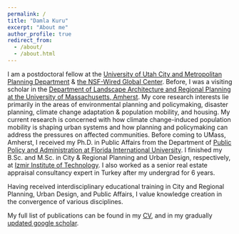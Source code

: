 ```yaml
---
permalink: /
title: "Damla Kuru"
excerpt: "About me"
author_profile: true
redirect_from: 
  - /about/
  - /about.html
---
```



I am a postdoctoral fellow at the <a href="https://plan.cap.utah.edu/" target="_blank">University of Utah City and Metropolitan Planning Department</a> & <a href="https://resilience.utah.edu/about/">the NSF-Wired Global Center</a>. Before, I was a visiting scholar in the <a href="http://www.umass.edu/larp/">Department of Landscape Architecture and Regional Planning at the University of Massachusetts, Amherst</a>. My core research interests lie primarily in the areas of environmental planning and policymaking, disaster planning, climate change adaptation & population mobility, and housing. My current research is concerned with how climate change-induced population mobility is shaping urban systems and how planning and policymaking can address the pressures on affected communities. Before coming to UMass, Amherst, I received my Ph.D. in Public Affairs from the Department of <a href="https://pa.fiu.edu/">Public Policy and Administration at Florida International University</a>. I finished my B.Sc. and M.Sc. in City & Regional Planning and Urban Design, respectively, at <a href="https://city.iyte.edu.tr/en/programs/graduate-programs/city-planning/">Izmir Institute of Technology</a>. I also worked as a senior real estate appraisal consultancy expert in Turkey after my undergrad for 6 years. 

Having received interdisciplinary educational training in City and Regional Planning, Urban Design, and Public Affairs, I value knowledge creation in the convergence of various disciplines.

My full list of publications can be found in my <a href="https://damlakuru.github.io/cv/" target="_blank">CV</a>, and in my gradually <a href="https://scholar.google.com/citations?user=LFc0DVoAAAAJ&hl=en" target="_blank">updated google scholar</a>.
